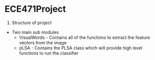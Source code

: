 # ECE471Project
1. Structure of project  
  * Two main sub modules
     * VisualWords - Contains all of the functions to extract the feature vectors from the image
     * pLSA - Contains the PLSA class which will provide high level functions to run the classifier
